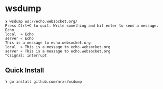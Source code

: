 # wsdump

```console
❯ wsdump ws://echo.websocket.org/
Press Ctrl+C to quit. Write something and hit enter to send a message.
Echo
local  » Echo
server « Echo
This is a message to echo.websocket.org
local  » This is a message to echo.websocket.org
server « This is a message to echo.websocket.org
^Csignal: interrupt
```

## Quick Install

```console
❯ go install github.com/nrxr/wsdump
```
